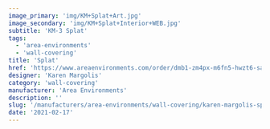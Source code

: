 ```yaml
---
image_primary: 'img/KM+Splat+Art.jpg'
image_secondary: 'img/KM+Splat+Interior+WEB.jpg'
subtitle: 'KM-3 Splat'
tags:
  - 'area-environments'
  - 'wall-covering'
title: 'Splat'
href: 'https://www.areaenvironments.com/order/dmb1-zm4px-m6fn5-hwzt6-safy2-75r33'
designer: 'Karen Margolis'
category: 'wall-covering'
manufacturer: 'Area Environments'
description: ''
slug: '/manufacturers/area-environments/wall-covering/karen-margolis-splat'
date: '2021-02-17'
---
```

